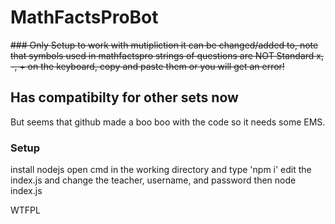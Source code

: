 # MathFactsProBot

~~### Only Setup to work with mutipliction
it can be changed/added to, note that symbols used in mathfactspro strings of questions are NOT Standard x, -, + on the keyboard, copy and paste them or you will get an error!~~

## Has compatibilty for other sets now
But seems that github made a boo boo with the code so it needs some EMS.


### Setup
install nodejs
open cmd in the working directory and type 'npm i'
edit the index.js and change the teacher, username, and password
then node index.js

<a href="http://www.wtfpl.net/"><img
       src="http://www.wtfpl.net/wp-content/uploads/2012/12/wtfpl-badge-4.png"
       width="80" height="15" alt="WTFPL" /></a>
